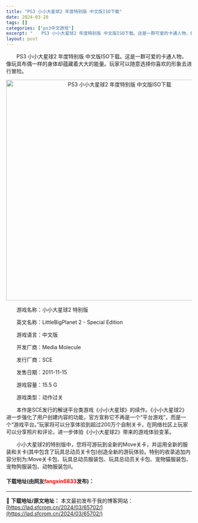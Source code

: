 ```yaml
---
title: "PS3 小小大星球2 年度特别版 中文版ISO下载"
date: 2024-03-28
tags: []
categories: ["ps3中文游戏"]
excerpt: "　　PS3 小小大星球2 年度特别版 中文版ISO下载。这是一群可爱的卡通人物，像玩具布偶一样的身体却蕴藏着大大的能量。玩家可以随意选择你喜欢的形象去进行冒险。 　　游戏名称：小小大星球2 特别版 　　英文名称：LittleBigPlanet 2 - Special Edition 　　游戏语言：中&hellip;"
layout: post
---
```


 <p>　　PS3 小小大星球2 年度特别版 中文版ISO下载。这是一群可爱的卡通人物，像玩具布偶一样的身体却蕴藏着大大的能量。玩家可以随意选择你喜欢的形象去进行冒险。</p> <p align="center"><img align="" border="0" src="https://lad.sfcrom.cn/wp-content/uploads/2024/03/20240328_66050ec89487f.jpg" width="600" alt="PS3 小小大星球2 年度特别版 中文版ISO下载" /></p> <p>　　游戏名称：小小大星球2 特别版</p> <p>　　英文名称：LittleBigPlanet 2 - Special Edition</p> <p>　　游戏语言：中文版</p> <p>　　开发厂商：Media Molecule</p> <p>　　发行厂商：SCE</p> <p>　　发售日期：2011-11-15</p> <p>　　游戏容量：15.5 G</p> <p>　　游戏类型：动作过关</p> <p>　　本作是SCE发行的解谜平台类游戏《小小大星球》的续作。《小小大星球2》进一步强化了用户创建内容的功能，官方宣称它不再是一个&ldquo;平台游戏&rdquo;，而是一个&ldquo;游戏平台。&rdquo;玩家将可以分享体验到超过200万个自制关卡，在网络社区上玩家可以分享照片和评论，进一步体验《小小大星球2》带来的游戏体验变革。</p> <p>　　小小大星球2的特别版中，您将可游玩到全新的Move关卡，并运用全新的服装和关卡(其中包含了玩具总动员关卡包)创造全新的游玩体验。特别的收录追加内容分别为:Move关卡包、玩具总动员服装包、玩具总动员关卡包、宠物猫服装包、宠物狗服装包、动物服装包II。</p> <p><h4>下载地址(由网友<font color="red">fangxin6833</font>发布)：</h4></p> 

---
📖 **下载地址/原文地址：** 本文最初发布于我的博客网站：[https://lad.sfcrom.cn/2024/03/65702/](https://lad.sfcrom.cn/2024/03/65702/)
